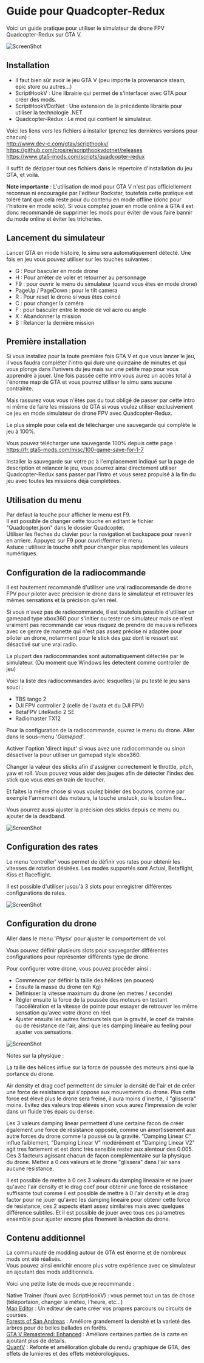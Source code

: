 
# Guide pour Quadcopter-Redux

Voici un guide pratique pour utiliser le simulateur de drone FPV Quadcopter-Redux sur GTA V.

![ScreenShot](https://github.com/fredakilla/Quadcopter-Redux-Guide/blob/main/img/Quadcopter-Redux.jpg)


## Installation

- Il faut bien sûr avoir le jeu GTA V (peu importe la provenance steam, epic store ou autres...)
- ScriptHookV : Une librairie qui permet de s'interfacer avec GTA pour créer des mods.
- ScriptHookVDotNet : Une extension de la précédente librairie pour utiliser la technologie .NET
- Quadcopter-Redux : Le mod qui contient le simulateur.

Voici les liens vers les fichiers à installer (prenez les dernières versions pour chacun) :   
http://www.dev-c.com/gtav/scripthookv/   
https://github.com/crosire/scripthookvdotnet/releases   
https://www.gta5-mods.com/scripts/quadcopter-redux   

Il suffit de dézipper tout ces fichiers dans le répertoire d'installation du jeu GTA, et voilà.

**Note importante** : L'utilisation de mod pour GTA V n'est pas officiellement reconnue ni encouragée par l'editeur Rockstar, toutefois cette pratique est toléré tant que cela reste pour du contenu en mode offline (donc pour l'histoire en mode solo). Si vous comptez jouer en mode online à GTA il est donc recommandé de supprimer les mods pour éviter de vous faire bannir du mode online et éviter les tricheries.

## Lancement du simulateur

Lancer GTA en mode histoire, le simu sera automatiquement détecté.
Une fois en jeu vous pouvez utiliser sur les touches suivantes :

- G : Pour basculer en mode drone
- H : Pour arrêter de voler et retourner au personnage
- F9 : pour ouvrir le menu du simulateur (quand vous êtes en mode drone)
- PageUp / PageDown : pour le tilt camera
- R : Pour reset le drone si vous êtes coincé
- C : pour changer la caméra
- F : pour basculer entre le mode de vol acro ou angle
- X : Abandonner la mission
- B : Relancer la dernière mission


## Première installation

Si vous installez pour la toute première fois GTA V et que vous lancer le jeu, il vous faudra compléter l'intro qui dure une quinzaine de minutes et qui vous plonge dans l'univers du jeu mais sur une petite map pour vous apprendre à jouer. Une fois passée cette intro vous aurez un accès total à l'énorme map de GTA et vous pourrez utiliser le simu sans aucune contrainte.

Mais rassurez vous vous n'êtes pas du tout obligé de passer par cette intro ni même de faire les missions de GTA si vous voulez utiliser exclusivement ce jeu en mode simulateur de drone FPV avec Quadcopter-Redux.

Le plus simple pour cela est de télécharger une sauvegarde qui complète le jeu à 100%.

Vous pouvez télécharger une sauvegarde 100% depuis cette page :   
https://fr.gta5-mods.com/misc/100-game-save-for-1-7

Installer la sauvegarde sur votre pc à l'emplacement indiqué sur la page de description et relancer le jeu, vous pourrez ainsi directement utiliser Quadcopter-Redux sans passer par l'intro et vous serez propulsé à la fin du jeu avec toutes les missions déjà complétées.

## Utilisation du menu

Par defaut la touche pour afficher le menu est F9.    
Il est possible de changer cette touche en editant le fichier "Quadcopter.json" dans le dossier Quadcopter.   
Utiliser les fleches du clavier pour la navigation et backspace pour revenir en arriere. Appuyez sur F9 pour ouvrir/fermer le menu.   
Astuce : utilisez la touche shift pour changer plus rapidement les valeurs numériques.   


## Configuration de la radiocommande

Il est hautement recommandé d'utiliser une vrai radiocommande de drone FPV pour piloter avec précision le drone dans le simulateur et retrouver les mêmes sensations et la précision qu'en réel. 

Si vous n'avez pas de radiocommande, il est toutefois possible d'utiliser un gamepad type xbox360 pour s'initier ou tester ce simulateur mais ce n'est vraiment pas recommandé car vous risquez de prendre de mauvais reflexes avec ce genre de manette qui n'est pas assez précise ni adaptée pour piloter un drone, notamment pour le stick des gaz dont le ressort est désactivé sur une vrai radio.

La plupart des radiocommandes sont automatiquement détectée par le simulateur. (Du moment que Windows les detectent comme controller de jeu)

Voici la liste des radiocommandes avec lesquelles j'ai pu testé le jeu sans souci :
- TBS tango 2
- DJI FPV controller 2 (celle de l'avata et du DJI FPV)
- BetaFPV LiteRadio 2 SE
- Radiomaster TX12

Pour la configuration de la radiocommande, ouvrez le menu du drone.
Aller dans le sous-menu '*Gamepad*'.

Activer l'option 'direct input' si vous avez une radiocommande ou sinon désactiver la pour utiliser un gamepad style xbox360.

Changer la valeur des sticks afin d'assigner correctement le throttle, pitch, yaw et roll. Vous pouvez vous aider des jauges afin de détecter l'index des stick que vous etes en train de toucher.

Et faites la même chose si vous voulez binder des boutons, comme par exemple l'armement des moteurs, la touche unstuck, ou le bouton fire...

Vous pourrez aussi ajuster la précision des sticks depuis ce menu ou ajouter de la deadband.

![ScreenShot](https://github.com/fredakilla/Quadcopter-Redux-Guide/blob/main/img/Gamepad.jpg)


## Configuration des rates

Le menu 'controller' vous permet de définir vos rates pour obtenir les vitesses de rotation désirées.
Les modes supportés sont Actual, Betaflight, Kiss et Raceflight.

Il est possible d'utiliser jusqu'à 3 slots pour enregistrer différentes configurations de rates.


![ScreenShot](https://github.com/fredakilla/Quadcopter-Redux-Guide/blob/main/img/Rates.jpg)

## Configuration du drone

Aller dans le menu '*Physx*' pour ajuster le comportement de vol.

Vous pouvez définir plusieurs slots pour sauvegarder différentes configurations pour représenter différents type de drone.

Pour configurer votre drone, vous pouvez procéder ainsi :

- Commencer par définir la taille des hélices (en pouces)
- Ensuite la masse du drone (en Kg)
- Définisser la vitesse maximum du drone (en metres / seconde)
- Régler ensuite la force de la poussée des moteurs en testant l'accélération et la vitesse de pointe pour essayer de retrouver les même sensation qu'avec votre drone en réel.
- Ajuster ensuite les autres facteurs tels que la gravité, le coef de trainée ou de résistance de l'air, ainsi que les damping linéaire au feeling pour ajuster vos sensations.

![ScreenShot](https://github.com/fredakilla/Quadcopter-Redux-Guide/blob/main/img/Physx.jpg)

Notes sur la physique :   

La taille des hélices influe sur la force de poussée des moteurs ainsi que la portance du drone.  

Air density et drag coef permettent de simuler la densité de l'air et de créer une force de resistance qui s'oppose aux mouvements du drone. Plus cette force est élevé plus le drone sera freiné, il aura moins d'inertie, il "glisserra" moins. Evitez des valeurs trop élévés sinon vous aurez l'impression de voler dans un fluide très épais ou dense.   

Les 3 valeurs damping linear permettent d'une certaine facon de créér également une force de résistance opposée, comme un amortissement aux autre forces du drone comme la poussé ou la gravité. "Damping Linear C" influe faiblement, "Damping Linear V" modérément et "Damping Linear V2" agit tres fortement et est donc très sensible restez aux alentour des 0.005. Ces 3 facteurs agissant chacun de façon complémentaire sur la physique du drone. Mettez a 0 ces valeurs et le drone "glissera" dans l'air sans aucune resistance.   

Il est possible de mettre à 0 ces 3 valeurs du damping lineaaire et ne jouer qu'avec l'air density et le drag coef pour obtenir une force de resistance suffisante tout comme il est possible de mettre à 0 l'air density et le drag factor pour ne jouer qu'avec les damping lineaire pour obtenir cette force de resistance, ces 2 aspects étant assez similaires mais avec quelques différence subtiles. Et il est possible de jouer avec tous ces parametres ensemble pour ajuster encore plus finement la réaction du drone.  


## Contenu additionnel

La communauté de modding autour de GTA est énorme et de nombreux mods ont été réalisés.   
Vous pouvez ainsi enrichir encore plus votre expérience avec ce simulateur en ajoutant des mods additionnels.   

Voici une petite liste de mods que je recommande :

Native Trainer (founi avec ScriptHookV) : vous permet tout un tas de chose (téléportaion, changer la méteo, l'heure, etc...)   
[Map Editor](https://www.gta5-mods.com/scripts/map-editor) : Un editeur de carte créer vos propres parcours ou circuits de courses.   
[Forests of San Andreas](https://www.gta5-mods.com/maps/forests-of-san-andreas-revised) : Améliore grandement la densité et la varieté des arbres pour de belles ballades en forêts.   
[GTA V Remastered: Enhanced](https://www.gta5-mods.com/maps/gta-v-remastered-enhanced) : Améliore certaines parties de la carte en ajoutant plus de détails.   
[QuantV](https://www.gtainside.com/en/gta5/mods/119996-quantv-2-1-4) : Refonte et amélioration globale du rendu graphique de GTA, des effets de lumieres et des effets météorologiques.    

